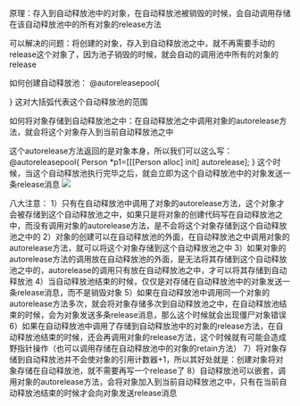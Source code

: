 原理：存入到自动释放池中的对象，在自动释放池被销毁的时候，会自动调用存储在该自动释放池中的所有对象的release方法

可以解决的问题：将创建的对象，存入到自动释放池之中，就不再需要手动的release这个对象了，因为池子销毁的时候，就会自动的调用池中所有的对象的release

如何创建自动释放池：
@autoreleasepool{

}
这对大括弧代表这个自动释放池的范围

如何将对象存储到自动释放池之中：在自动释放池之中调用对象的autorelease方法，就会将这个对象存入到当前自动释放池之中

这个autorelease方法返回的是对象本身，所以我们可以这么写：
@autoreleasepool{
      Person *p1=[[[Person alloc] init] autorelease];
}
这个时候，当这个自动释放池执行完毕之后，就会立即为这个自动释放池中的对象发送一条release消息
![](https://tva1.sinaimg.cn/large/0081Kckwly1gly47ex751j309h03ajry.jpg)


八大注意：
1）只有在自动释放池中调用了对象的autorelease方法，这个对象才会被存储到这个自动释放池之中，如果只是将对象的创建代码写在自动释放池之中，而没有调用对象的autorelease方法，是不会将这个对象存储到这个自动释放池之中的
2）对象的创建可以在自动释放池的外面，在自动释放池之中调用对象的autorelease方法，就可以将这个对象存储到这个自动释放池之中
3）如果对象的autorelease方法的调用放在自动释放池的外面，是无法将其存储到这个自动释放池之中的，autorelease的调用只有放在自动释放池之中，才可以将其存储到自动释放池
4）当自动释放池结束的时候，仅仅是对存储在自动释放池中的对象发送一条release消息，而不是销毁对象
5）如果在自动释放池中调用同一个对象的autorelease方法多次，就会将对象存储多次到自动释放池之中，在自动释放池结束的时候，会为对象发送多条release消息，那么这个时候就会出现僵尸对象错误
6）如果在自动释放池中调用了存储到自动释放池中的对象的release方法，在自动释放池结束的时候，还会再调用对象的release方法，这个时候就有可能会造成野指针操作（也可以调用存储在自动释放池中的对象的retain方法）
7）将对象存储到自动释放池并不会使对象的引用计数器+1，所以其好处就是：创建对象将对象存储在自动释放池，就不需要再写一个release了
8）自动释放池可以嵌套，调用对象的autorelease方法，会将对象加入到当前自动释放池之中，只有在当前自动释放池结束的时候才会向对象发送release消息
